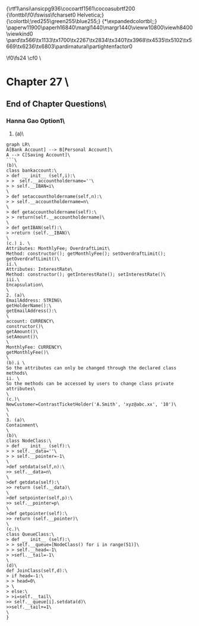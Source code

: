 {\rtf1\ansi\ansicpg936\cocoartf1561\cocoasubrtf200
{\fonttbl\f0\fswiss\fcharset0 Helvetica;}
{\colortbl;\red255\green255\blue255;}
{\*\expandedcolortbl;;}
\paperw11900\paperh16840\margl1440\margr1440\vieww10800\viewh8400\viewkind0
\pard\tx566\tx1133\tx1700\tx2267\tx2834\tx3401\tx3968\tx4535\tx5102\tx5669\tx6236\tx6803\pardirnatural\partightenfactor0

\f0\fs24 \cf0 \
# Chapter 27 \
## End of Chapter Questions\
### Hanna Gao Option1\
1. (a)\
```mermaid\
graph LR\
A[Bank Account] --> B[Personal Account]\
A --> C[Saving Account]\
```\
(b)\
class bankaccount:\
> def __ init__ (self,i):\
> >  self.__accountholdername=''\
> > self.__IBAN=i\
\
> def setaccountholdername(self,n):\
> > self.__accountholdername=n\
\
> def getaccountholdername(self):\
> > return(self.__accountholdername)\
\
> def getIBAN(self):\
> >return (self.__IBAN)\
\
(c.) i. \
Attributes: MonthlyFee; OverdraftLimit\
Method: constructor(); getMonthlyFee(); setOverdraftLimit(); getOverdraftLimit()\
ii.\
Attributes: InterestRate\
Method: constructor(); getInterestRate(); setInterestRate()\
iii.\
Encapsulation\
\
2. (a)\
EmailAddress: STRING\
getHolderName():\
getEmailAddress():\
\
account: CURRENCY\
constructor()\
getAmount()\
setAmount()\
\
MonthlyFee: CURRENCY\
getMonthlyFee()\
\
(b).i \
So the attributes can only be changed through the declared class methods\
ii. \
So the methods can be accessed by users to change class private attributes\
\
(c.)\
NewCustomer=ContrastTicketHolder('A.Smith', 'xyz@abc.xx', '10')\
\
\
3. (a)\
Containment\
\
(b)\
class NodeClass:\
> def __ init__ (self):\
> > self.__data=''\
> > self.__pointer=-1\
\
>def setdata(self,n):\
>> self.__data=n\
\
>def getdata(self):\
>> return (self.__data)\
\
>def setpointer(self,p):\
>> self.__pointer=p\
\
>def getpointer(self):\
>> return (self.__pointer)\
\
(c.)\
class QueueClass:\
> def __ init__ (self):\
> > self.__queue=[NodeClass() for i in range(51)]\
> > self.__head=-1\
> >sefl.__tail=-1\
\
(d)\
def JoinClass(self,d):\
> if head=-1:\
> > head=0\
> \
> else:\
> >i=self.__tail\
>> self.__queue[i].setdata(d)\
>>self.__tail+=1\
\
}